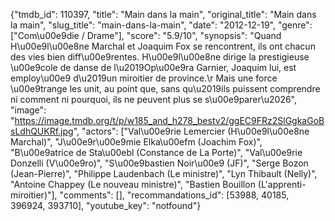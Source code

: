 {"tmdb_id": 110397, "title": "Main dans la main", "original_title": "Main dans la main", "slug_title": "main-dans-la-main", "date": "2012-12-19", "genre": ["Com\u00e9die / Drame"], "score": "5.9/10", "synopsis": "Quand H\u00e9l\u00e8ne Marchal et Joaquim Fox se rencontrent, ils ont chacun des vies bien diff\u00e9rentes.  H\u00e9l\u00e8ne dirige la prestigieuse \u00e9cole de danse de l\u2019Op\u00e9ra Garnier, Joaquim lui, est employ\u00e9  d\u2019un miroitier de province.\r Mais une force \u00e9trange les unit, au point que, sans qu\u2019ils puissent comprendre ni comment  ni pourquoi, ils ne peuvent plus se s\u00e9parer\u2026", "image": "https://image.tmdb.org/t/p/w185_and_h278_bestv2/ggEC9FRz2SlGgkaGoBsLdhQUKRf.jpg", "actors": ["Val\u00e9rie Lemercier (H\u00e9l\u00e8ne Marchal)", "J\u00e9r\u00e9mie Elka\u00efm (Joachim Fox)", "B\u00e9atrice de Sta\u00ebl (Constance de La Porte)", "Val\u00e9rie Donzelli (V\u00e9ro)", "S\u00e9bastien Noir\u00e9 (JF)", "Serge Bozon (Jean-Pierre)", "Philippe Laudenbach (Le ministre)", "Lyn Thibault (Nelly)", "Antoine Chappey (Le nouveau ministre)", "Bastien Bouillon (L'apprenti-miroitier)"], "comments": [], "recommandations_id": [53988, 40185, 396924, 393710], "youtube_key": "notfound"}
